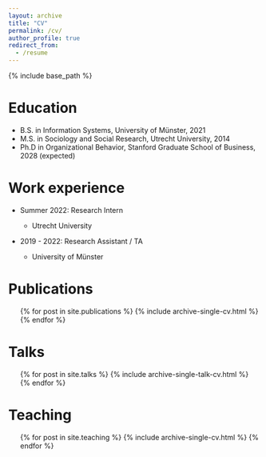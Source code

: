 ```yaml
---
layout: archive
title: "CV"
permalink: /cv/
author_profile: true
redirect_from:
  - /resume
---
```


{% include base_path %}

Education
======
* B.S. in Information Systems, University of Münster, 2021
* M.S. in Sociology and Social Research, Utrecht University, 2014
* Ph.D in Organizational Behavior, Stanford Graduate School of Business, 2028 (expected)

Work experience
======
* Summer 2022: Research Intern
  * Utrecht University

* 2019 - 2022: Research Assistant / TA
  * University of Münster

Publications
======
  <ul>{% for post in site.publications %}
    {% include archive-single-cv.html %}
  {% endfor %}</ul>
  
Talks
======
  <ul>{% for post in site.talks %}
    {% include archive-single-talk-cv.html %}
  {% endfor %}</ul>
  
Teaching
======
  <ul>{% for post in site.teaching %}
    {% include archive-single-cv.html %}
  {% endfor %}</ul>
